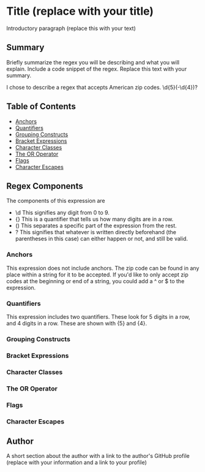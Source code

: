 # Title (replace with your title)

Introductory paragraph (replace this with your text)

## Summary

Briefly summarize the regex you will be describing and what you will explain. Include a code snippet of the regex. Replace this text with your summary.

I chose to describe a regex that accepts American zip codes. \d{5}(-\d{4})?

## Table of Contents

- [Anchors](#anchors)
- [Quantifiers](#quantifiers)
- [Grouping Constructs](#grouping-constructs)
- [Bracket Expressions](#bracket-expressions)
- [Character Classes](#character-classes)
- [The OR Operator](#the-or-operator)
- [Flags](#flags)
- [Character Escapes](#character-escapes)

## Regex Components
The components of this expression are 
 - \d
    This signifies any digit from 0 to 9.
 - {}
    This is a quantifier that tells us how many digits are in a row.
 - ()
    This separates a specific part of the expression from the rest.
 - ?
    This signifies that whatever is written directly beforehand (the parentheses in this case) can either happen or not, and still be valid.

### Anchors
This expression does not include anchors. The zip code can be found in any place within a string for it to be accepted.
If you'd like to only accept zip codes at the beginning or end of a string, you could add a ^ or $ to the expression.

### Quantifiers
This expression includes two quantifiers. These look for 5 digits in a row, and 4 digits in a row. These are shown with {5} and {4}.

### Grouping Constructs

### Bracket Expressions

### Character Classes

### The OR Operator

### Flags

### Character Escapes

## Author

A short section about the author with a link to the author's GitHub profile (replace with your information and a link to your profile)
